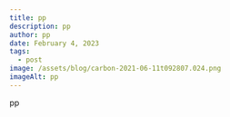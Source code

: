 ```yaml
---
title: pp
description: pp
author: pp
date: February 4, 2023
tags:
  - post
image: /assets/blog/carbon-2021-06-11t092807.024.png
imageAlt: pp
---
```

p﻿p